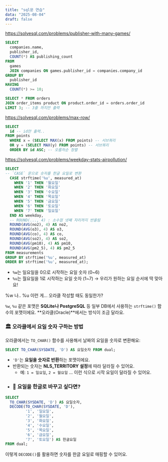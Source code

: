 ```yaml
---
title: "sql문 연습"
data: "2025-08-04"
draft: false
---
```



https://solvesql.com/problems/publisher-with-many-games/

```sql
SELECT
  companies.name,
  publisher_id,
  COUNT(*) AS publishing_count
FROM
  games
  JOIN companies ON games.publisher_id = companies.company_id
GROUP BY
  publisher_id
HAVING
  COUNT(*) >= 10;
```

```sql
SELECT * FROM orders
JOIN order_items product ON product.order_id = orders.order_id
LIMIT 3; -- 3줄 까지만 출력
```

https://solvesql.com/problems/max-row/
```sql
SELECT
  id -- id만 출력..
FROM points
  WHERE x = (SELECT MAX(x) FROM points) -- 서브쿼리
  OR y = (SELECT MAX(y) FROM points) -- 서브쿼리
  ORDER BY id ASC; -- 오름차순 정렬
```

https://solvesql.com/problems/weekday-stats-airpollution/
```sql
SELECT 
-- `CASE` 문으로 숫자를 한글 요일로 변환
  CASE strftime('%u', measured_at)
    WHEN '1' THEN '월요일'
    WHEN '2' THEN '화요일'
    WHEN '3' THEN '수요일'
    WHEN '4' THEN '목요일'
    WHEN '5' THEN '금요일'
    WHEN '6' THEN '토요일'
    WHEN '7' THEN '일요일'
  END AS weekday,
  -- ROUND(..., 4) : 소수점 넷째 자리까지 반올림
  ROUND(AVG(no2), 4) AS no2,
  ROUND(AVG(o3), 4) AS o3,
  ROUND(AVG(co), 4) AS co,
  ROUND(AVG(so2), 4) AS so2,
  ROUND(AVG(pm10), 4) AS pm10,
  ROUND(AVG(pm2_5), 4) AS pm2_5
FROM measurements
GROUP BY strftime('%u', measured_at)
ORDER BY strftime('%u', measured_at);
```

- `%w`는 일요일을 0으로 시작하는 요일 숫자 (0~6)
- `%u`는 월요일을 1로 시작하는 요일 숫자 (1~7) → 우리가 원하는 요일 순서에 딱 맞아요!

%w 나.. %u 이런 게... 오라클 작성할 때도 동일한가?

`%w`, `%u` 같은 포맷은 **SQLite나 PostgreSQL** 등 일부 DB에서 사용하는 `strftime()` 함수의 포맷이에요. **오라클(Oracle)**에서는 방식이 조금 달라요.
### 🏛️ 오라클에서 요일 숫자 구하는 방법

오라클에서는 `TO_CHAR()` 함수를 사용해서 날짜의 요일을 숫자로 변환해요:
```sql
SELECT TO_CHAR(SYSDATE, 'D') AS 요일숫자 FROM dual;
```

- `'D'`는 **요일을 숫자로 반환**하는 포맷이에요.
- 반환되는 숫자는 **NLS_TERRITORY 설정**에 따라 달라질 수 있어요.
    - 예: `1 = 일요일`, `2 = 월요일` … 이런 식으로 시작 요일이 달라질 수 있어요.
- ### 📌 요일을 한글로 바꾸고 싶다면?

```sql
SELECT 
  TO_CHAR(SYSDATE, 'D') AS 요일숫자,
  DECODE(TO_CHAR(SYSDATE, 'D'),
         '1', '일요일',
         '2', '월요일',
         '3', '화요일',
         '4', '수요일',
         '5', '목요일',
         '6', '금요일',
         '7', '토요일') AS 한글요일
FROM dual;
```

이렇게 `DECODE()`를 활용하면 숫자를 한글 요일로 매핑할 수 있어요.